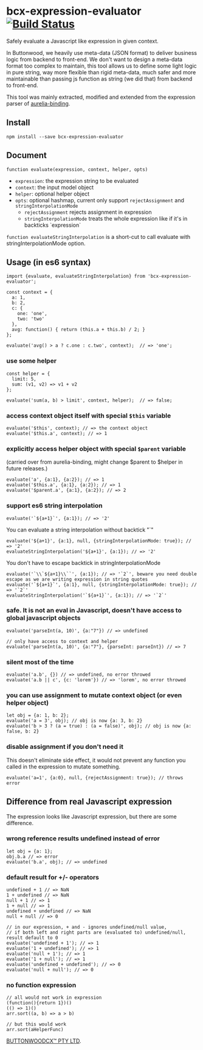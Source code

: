 # bcx-expression-evaluator [![Build Status](https://travis-ci.org/buttonwoodcx/bcx-expression-evaluator.svg?branch=master)](https://travis-ci.org/buttonwoodcx/bcx-expression-evaluator)

Safely evaluate a Javascript like expression in given context.

In Buttonwood, we heavily use meta-data (JSON format) to deliver business logic from backend to front-end. We don't want to design a meta-data format too complex to maintain, this tool allows us to define some light logic in pure string, way more flexible than rigid meta-data, much safer and more maintainable than passing js function as string (we did that) from backend to front-end.

This tool was mainly extracted, modified and extended from the expression parser of [aurelia-binding](https://github.com/aurelia/binding).

## Install

    npm install --save bcx-expression-evaluator

## Document

`function evaluate(expression, context, helper, opts)`

  * `expression`: the expression string to be evaluated
  * `context`: the input model object
  * `helper`: optional helper object
  * `opts`: optional hashmap, current only support `rejectAssignment` and `stringInterpolationMode`
    * `rejectAssignment` rejects assignment in expression
    * `stringInterpolationMode` treats the whole expression like if it's in backticks \`expression\`

`function evaluateStringInterpolation` is a short-cut to call evaluate with stringInterpolationMode option.

## Usage (in es6 syntax)

    import {evaluate, evaluateStringInterpolation} from 'bcx-expression-evaluator';

    const context = {
      a: 1,
      b: 2,
      c: {
        one: 'one',
        two: 'two'
      },
      avg: function() { return (this.a + this.b) / 2; }
    };

    evaluate('avg() > a ? c.one : c.two', context);  // => 'one';


### use some helper

    const helper = {
      limit: 5,
      sum: (v1, v2) => v1 + v2
    };

    evaluate('sum(a, b) > limit', context, helper);  // => false;

### access context object itself with special `$this` variable

    evaluate('$this', context); // => the context object
    evaluate('$this.a', context); // => 1

### explicitly access helper object with special `$parent` variable
(carried over from aurelia-binding, might change $parent to $helper in future releases.)

    evaluate('a', {a:1}, {a:2}); // => 1
    evaluate('$this.a', {a:1}, {a:2}); // => 1
    evaluate('$parent.a', {a:1}, {a:2}); // => 2

### support es6 string interpolation

    evaluate('`${a+1}`', {a:1}); // => '2'

You can evaluate a string interpolation without backtick "`"

    evaluate('${a+1}', {a:1}, null, {stringInterpolationMode: true}); // => '2'
    evaluateStringInterpolation('${a+1}', {a:1}); // => '2'

You don't have to escape backtick in stringInterpolationMode

    evaluate('`\\`${a+1}\\``', {a:1}); // => '`2`', beware you need double escape as we are writing expression in string quotes
    evaluate('`${a+1}`', {a:1}, null, {stringInterpolationMode: true}); // => '`2`'
    evaluateStringInterpolation('`${a+1}`', {a:1}); // => '`2`'

### safe. It is not an eval in Javascript, doesn't have access to global javascript objects

    evaluate('parseInt(a, 10)', {a:"7"}) // => undefined

    // only have access to context and helper
    evaluate('parseInt(a, 10)', {a:"7"}, {parseInt: parseInt}) // => 7

### silent most of the time

    evaluate('a.b', {}) // => undefined, no error throwed
    evaluate('a.b || c', {c: 'lorem'}) // => 'lorem', no error throwed

### you can use assignment to mutate context object (or even helper object)

    let obj = {a: 1, b: 2};
    evaluate('a = 3', obj); // obj is now {a: 3, b: 2}
    evaluate('b > 3 ? (a = true) : (a = false)', obj); // obj is now {a: false, b: 2}

### disable assignment if you don't need it
This doesn't eliminate side effect, it would not prevent any function you called in the expression to mutate something.

    evaluate('a=1', {a:0}, null, {rejectAssignment: true}); // throws error

## Difference from real Javascript expression
The expression looks like Javascript expression, but there are some difference.

### wrong reference results undefined instead of error

    let obj = {a: 1};
    obj.b.a // => error
    evaluate('b.a', obj); // => undefined

### default result for +/- operators

    undefined + 1 // => NaN
    1 + undefined // => NaN
    null + 1 // => 1
    1 + null // => 1
    undefined + undefined // => NaN
    null + null // => 0

    // in our expression, + and - ignores undefined/null value,
    // if both left and right parts are (evaluated to) undefined/null, result default to 0
    evaluate('undefined + 1'); // => 1
    evaluate('1 + undefined'); // => 1
    evaluate('null + 1'); // => 1
    evaluate('1 + null'); // => 1
    evaluate('undefined + undefined'); // => 0
    evaluate('null + null'); // => 0

### no function expression

    // all would not work in expression
    (function(){return 1})()
    (() => 1)()
    arr.sort((a, b) => a > b)

    // but this would work
    arr.sort(aHelperFunc)


[BUTTONWOODCX™ PTY LTD](http://www.buttonwood.com.au).
